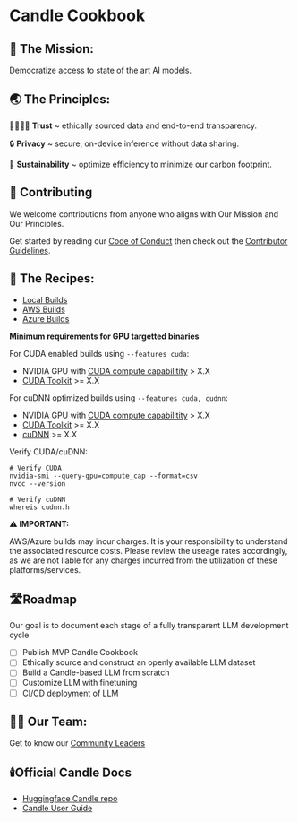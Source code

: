 # Candle Cookbook

## 🚀 The Mission:

Democratize access to state of the art AI models.

## 🌏 The Principles: 

🫱🏾‍🫲🏼 **Trust** ~ ethically sourced data and end-to-end transparency.

🔒 **Privacy** ~ secure, on-device inference without data sharing.

🌱 **Sustainability** ~ optimize efficiency to minimize our carbon footprint.

## 🌱 Contributing

We welcome contributions from anyone who aligns with Our Mission and Our Principles.

Get started by reading our [Code of Conduct](https://github.com/nogibjj/candle-cookbook/blob/main/CODE_OF_CONDUCT.md) then check out the [Contributor Guidelines](https://github.com/nogibjj/candle-cookbook/blob/main/CONTRIBUTING.md).

## 🍳 The Recipes:

* [Local Builds](./local/index.md)
* [AWS Builds](./aws/index.md)
* [Azure Builds](./azure/index.md)

**Minimum requirements for GPU targetted binaries**

For CUDA enabled builds using `--features cuda`:
* NVIDIA GPU with [CUDA compute capabilitity](https://developer.nvidia.com/cuda-gpus) > X.X
* [CUDA Toolkit](https://developer.nvidia.com/cuda-downloads) >= X.X

For cuDNN optimized builds using `--features cuda, cudnn`:
* NVIDIA GPU with [CUDA compute capabilitity](https://developer.nvidia.com/cuda-gpus) > X.X
* [CUDA Toolkit](https://developer.nvidia.com/cuda-downloads) >= X.X
* [cuDNN](https://developer.nvidia.com/cudnn) >= X.X

Verify CUDA/cuDNN:
```
# Verify CUDA
nvidia-smi --query-gpu=compute_cap --format=csv
nvcc --version

# Verify cuDNN
whereis cudnn.h
```

**⚠️ IMPORTANT:** 

AWS/Azure builds may incur charges. It is your responsibility to understand the associated resource costs. Please review the useage rates accordingly, as we are not liable for any charges incurred from the utilization of these platforms/services. 

## 🛣️Roadmap

Our goal is to document each stage of a fully transparent LLM development cycle

- [ ] Publish MVP Candle Cookbook
- [ ] Ethically source and construct an openly available LLM dataset
- [ ] Build a Candle-based LLM from scratch
- [ ] Customize LLM with finetuning
- [ ] CI/CD deployment of LLM

## 🧑‍🍳 Our Team: 

Get to know our [Community Leaders](https://github.com/nogibjj/candle-cookbook/blob/main/TEAM.md)


## 🕯️Official Candle Docs

* [Huggingface Candle repo](https://github.com/huggingface/candle)
* [Candle User Guide](https://huggingface.github.io/candle/guide/installation.html)

